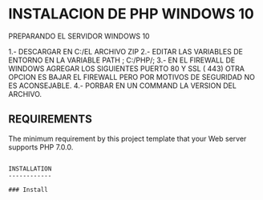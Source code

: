 INSTALACION DE PHP WINDOWS 10
============================

PREPARANDO EL SERVIDOR WINDOWS 10

1.- DESCARGAR EN C:/EL ARCHIVO ZIP
2.- EDITAR LAS VARIABLES DE ENTORNO EN LA VARIABLE PATH ; C:/PHP/;
3.- EN EL FIREWALL DE WINDOWS AGREGAR LOS SIGUIENTES PUERTO 80 Y SSL ( 443)
    OTRA OPCION ES BAJAR EL FIREWALL PERO POR MOTIVOS DE SEGURIDAD NO ES ACONSEJABLE.
4.- PORBAR EN UN COMMAND LA VERSION DEL ARCHIVO.


REQUIREMENTS
------------

The minimum requirement by this project template that your Web server supports PHP 7.0.0.

~~~

INSTALLATION
------------

### Install 